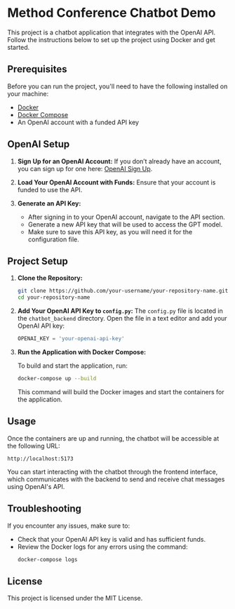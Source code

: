 
# Method Conference Chatbot Demo

This project is a chatbot application that integrates with the OpenAI API. Follow the instructions below to set up the project using Docker and get started.

## Prerequisites

Before you can run the project, you'll need to have the following installed on your machine:

- [Docker](https://docs.docker.com/get-docker/)
- [Docker Compose](https://docs.docker.com/compose/install/)
- An OpenAI account with a funded API key

## OpenAI Setup

1. **Sign Up for an OpenAI Account:**
   If you don’t already have an account, you can sign up for one here: [OpenAI Sign Up](https://beta.openai.com/signup/).

2. **Load Your OpenAI Account with Funds:**
   Ensure that your account is funded to use the API.

3. **Generate an API Key:**
   - After signing in to your OpenAI account, navigate to the API section.
   - Generate a new API key that will be used to access the GPT model.
   - Make sure to save this API key, as you will need it for the configuration file.

## Project Setup

1. **Clone the Repository:**

   ```bash
   git clone https://github.com/your-username/your-repository-name.git
   cd your-repository-name
   ```

2. **Add Your OpenAI API Key to `config.py`:**
   The `config.py` file is located in the `chatbot_backend` directory. Open the file in a text editor and add your OpenAI API key:

   ```python
   OPENAI_KEY = 'your-openai-api-key'
   ```

3. **Run the Application with Docker Compose:**

   To build and start the application, run:

   ```bash
   docker-compose up --build
   ```

   This command will build the Docker images and start the containers for the application.

## Usage

Once the containers are up and running, the chatbot will be accessible at the following URL:

```
http://localhost:5173
```

You can start interacting with the chatbot through the frontend interface, which communicates with the backend to send and receive chat messages using OpenAI's API.

## Troubleshooting

If you encounter any issues, make sure to:

- Check that your OpenAI API key is valid and has sufficient funds.
- Review the Docker logs for any errors using the command:
  ```bash
  docker-compose logs
  ```

## License

This project is licensed under the MIT License.
